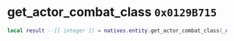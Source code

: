 # get_actor_combat_class `0x0129B715`

```lua
local result --[[ integer ]] = natives.entity.get_actor_combat_class(_unk0 --[[ integer ]])
```